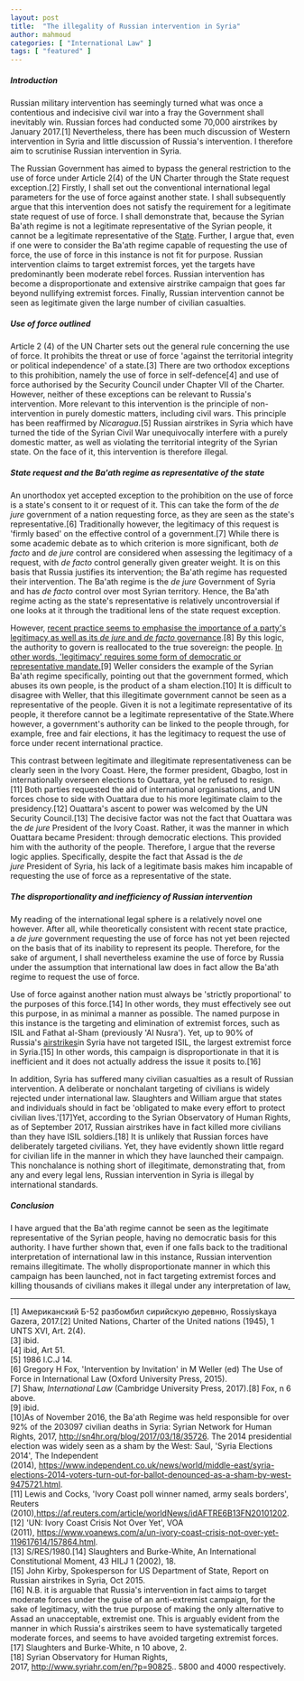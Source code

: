 ```yaml
---
layout: post
title:  "The illegality of Russian intervention in Syria"
author: mahmoud
categories: [ "International Law" ]
tags: [ "featured" ]
---
```


##### Introduction

Russian military intervention has seemingly turned what was once a contentious and indecisive civil war into a fray the Government shall inevitably win. Russian forces had conducted some 70,000 airstrikes by January 2017.[1] Nevertheless, there has been much discussion of Western intervention in Syria and little discussion of Russia's intervention. I therefore aim to scrutinise Russian intervention in Syria.

The Russian Government has aimed to bypass the general restriction to the use of force under Article 2(4) of the UN Charter through the State request exception.[2] Firstly, I shall set out the conventional international legal parameters for the use of force against another state. I shall subsequently argue that this intervention does not satisfy the requirement for a legitimate state request of use of force. I shall demonstrate that, because the Syrian Ba'ath regime is not a legitimate representative of the Syrian people, it cannot be a legitimate representative of the S[tate](https://www.blogger.com/u/1/null). Further, I argue that, even if one were to consider the Ba'ath regime capable of requesting the use of force, the use of force in this instance is not fit for purpose. Russian intervention claims to target extremist forces, yet the targets have predominantly been moderate rebel forces. Russian intervention has become a disproportionate and extensive airstrike campaign that goes far beyond nullifying extremist forces. Finally, Russian intervention cannot be seen as legitimate given the large number of civilian casualties.

##### Use of force outlined

Article 2 (4) of the UN Charter sets out the general rule concerning the use of force. It prohibits the threat or use of force 'against the territorial integrity or political independence' of a state.[3] There are two orthodox exceptions to this prohibition, namely the use of force in self-defence[4] and use of force authorised by the Security Council under Chapter VII of the Charter. However, neither of these exceptions can be relevant to Russia's intervention. More relevant to this intervention is the principle of non-intervention in purely domestic matters, including civil wars. This principle has been reaffirmed by *Nicaragua*.[5] Russian airstrikes in Syria which have turned the tide of the Syrian Civil War unequivocally interfere with a purely domestic matter, as well as violating the territorial integrity of the Syrian state. On the face of it, this intervention is therefore illegal.

##### State request and the Ba'ath regime as representative of the state

An unorthodox yet accepted exception to the prohibition on the use of force is a state's consent to it or request of it. This can take the form of the *de jure* government of a nation requesting force, as they are seen as the state's representative.[6] Traditionally however, the legitimacy of this request is 'firmly based' on the effective control of a government.[7] While there is some academic debate as to which criterion is more significant, both *de facto* and *de jure* control are considered when assessing the legitimacy of a request, with *de facto* control generally given greater weight. It is on this basis that Russia justifies its intervention; the Ba'ath regime has requested their intervention. The Ba'ath regime is the *de jure* Government of Syria and has *de facto* control over most Syrian territory. Hence, the Ba'ath regime acting as the state's representative is relatively uncontroversial if one looks at it through the traditional lens of the state request exception.

However, [recent practice seems to emphasise the importance of a party's legitimacy as well as its *de jure* and *de facto* governance](https://www.blogger.com/u/1/null).[8] By this logic, the authority to govern is reallocated to the true sovereign: the people. [In other words, 'legitimacy' requires some form of democratic or representative mandate.](https://www.blogger.com/u/1/null)[9] Weller considers the example of the Syrian Ba'ath regime specifically, pointing out that the government formed, which abuses its own people, is the product of a sham election.[10] It is difficult to disagree with Weller, that this illegitimate government cannot be seen as a representative of the people. Given it is not a legitimate representative of its people, it therefore cannot be a legitimate representative of the State.Where however, a government's authority can be linked to the people through, for example, free and fair elections, it has the legitimacy to request the use of force under recent international practice.

This contrast between legitimate and illegitimate representativeness can be clearly seen in the Ivory Coast. Here, the former president, Gbagbo, lost in internationally overseen elections to Ouattara, yet he refused to resign.[11] Both parties requested the aid of international organisations, and UN forces chose to side with Ouattara due to his more legitimate claim to the presidency.[12] Ouattara's ascent to power was welcomed by the UN Security Council.[13] The decisive factor was not the fact that Ouattara was the *de jure* President of the Ivory Coast. Rather, it was the manner in which Ouattara became President: through democratic elections. This provided him with the authority of the people. Therefore, I argue that the reverse logic applies. Specifically, despite the fact that Assad is the *de jure* President of Syria, his lack of a legitimate basis makes him incapable of requesting the use of force as a representative of the state.

##### The disproportionality and inefficiency of Russian intervention

My reading of the international legal sphere is a relatively novel one however. After all, while theoretically consistent with recent state practice, a *de jure* government requesting the use of force has not yet been rejected on the basis that of its inability to represent its people. Therefore, for the sake of argument, I shall nevertheless examine the use of force by Russia under the assumption that international law does in fact allow the Ba'ath regime to request the use of force.

Use of force against another nation must always be 'strictly proportional' to the purposes of this force.[14] In other words, they must effectively see out this purpose, in as minimal a manner as possible. The named purpose in this instance is the targeting and elimination of extremist forces, such as ISIL and Fathat al-Sham (previously 'Al Nusra'). Yet, up to 90% of Russia's [airstrikes](https://www.blogger.com/u/1/null)in Syria have not targeted ISIL, the largest extremist force in Syria.[15] In other words, this campaign is disproportionate in that it is inefficient and it does not actually address the issue it posits to.[16]

In addition, Syria has suffered many civilian casualties as a result of Russian intervention. A deliberate or nonchalant targeting of civilians is widely rejected under international law. Slaughters and William argue that states and individuals should in fact be 'obligated to make every effort to protect civilian lives.'[17]Yet, according to the Syrian Observatory of Human Rights, as of September 2017, Russian airstrikes have in fact killed more civilians than they have ISIL soldiers.[18] It is unlikely that Russian forces have deliberately targeted civilians. Yet, they have evidently shown little regard for civilian life in the manner in which they have launched their campaign. This nonchalance is nothing short of illegitimate, demonstrating that, from any and every legal lens, Russian intervention in Syria is illegal by international standards.

##### Conclusion

I have argued that the Ba'ath regime cannot be seen as the legitimate representative of the Syrian people, having no democratic basis for this authority. I have further shown that, even if one falls back to the traditional interpretation of international law in this instance, Russian intervention remains illegitimate. The wholly disproportionate manner in which this campaign has been launched, not in fact targeting extremist forces and killing thousands of civilians makes it illegal under any interpretation of law[.](https://www.blogger.com/u/1/null)

* * * * *

[1] Американский Б-52 разбомбил сирийскую деревню, Rossiyskaya Gazera, 2017.[2] United Nations, Charter of the United nations (1945), 1 UNTS XVI, Art. 2(4).\
[3] ibid.\
[4] ibid, Art 51.\
[5] 1986 I.C.J 14.\
[6] Gregory H Fox, 'Intervention by Invitation' in M Weller (ed) The Use of Force in International Law (Oxford University Press, 2015).\
[7] Shaw, *International Law* (Cambridge University Press, 2017).[8] Fox, n 6 above.\
[9] ibid.\
[10]As of November 2016, the Ba'ath Regime was held responsible for over 92% of the 203097 civilian deaths in Syria: Syrian Network for Human Rights, 2017, <http://sn4hr.org/blog/2017/03/18/35726>. The 2014 presidential election was widely seen as a sham by the West: Saul, 'Syria Elections 2014', The Independent (2014), <https://www.independent.co.uk/news/world/middle-east/syria-elections-2014-voters-turn-out-for-ballot-denounced-as-a-sham-by-west-9475721.html>.\
[11] Lewis and Cocks, 'Ivory Coast poll winner named, army seals borders', Reuters (2010),<https://af.reuters.com/article/worldNews/idAFTRE6B13FN20101202>.\
[12] 'UN: Ivory Coast Crisis Not Over Yet', VOA (2011), <https://www.voanews.com/a/un-ivory-coast-crisis-not-over-yet-119617614/157864.html>.\
[13] S/RES/1980.[14] Slaughters and Burke-White, An International Constitutional Moment, 43 HILJ 1 (2002), 18.\
[15] John Kirby, Spokesperson for US Department of State, Report on Russian airstrikes in Syria, Oct 2015.\
[16] N.B. it is arguable that Russia's intervention in fact aims to target moderate forces under the guise of an anti-extremist campaign, for the sake of legitimacy, with the true purpose of making the only alternative to Assad an unacceptable, extremist one. This is arguably evident from the manner in which Russia's airstrikes seem to have systematically targeted moderate forces, and seems to have avoided targeting extremist forces.\
[17] Slaughters and Burke-White, n 10 above, 2.\
[18] Syrian Observatory for Human Rights, 2017, <http://www.syriahr.com/en/?p=90825>.. 5800 and 4000 respectively.

